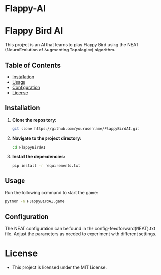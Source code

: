 # Flappy-AI

# Flappy Bird AI

This project is an AI that learns to play Flappy Bird using the NEAT (NeuroEvolution of Augmenting Topologies) algorithm.

## Table of Contents

- [Installation](#installation)
- [Usage](#usage)
- [Configuration](#configuration)
- [License](#license)

## Installation

1. **Clone the repository:**

    ```sh
    git clone https://github.com/yourusername/FlappyBirdAI.git
    ```

2. **Navigate to the project directory:**

    ```sh
    cd FlappyBirdAI
    ```

3. **Install the dependencies:**

    ```sh
    pip install -r requirements.txt
    ```

## Usage

Run the following command to start the game:

```sh
python -m FlappyBirdAI.game
```
## Configuration
The NEAT configuration can be found in the config-feedforward(NEAT).txt file. Adjust the parameters as needed to experiment with different settings.

# License
- This project is licensed under the MIT License.
